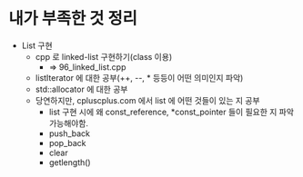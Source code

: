 # 내가 부족한 것 정리

- List 구현
    - cpp 로 linked-list 구현하기(class 이용)
        - => 96_linked_list.cpp
    - listIterator 에 대한 공부(++, --, * 등등이 어떤 의미인지 파악)
    - std::allocator 에 대한 공부
    - 당연하지만, cpluscplus.com 에서 list 에 어떤 것들이 있는 지 공부
        - list 구현 시에 왜 const_reference, *const_pointer 들이 필요한 지 파악가능해야함.
        - push_back
        - pop_back
        - clear
        - getlength()